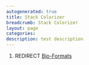 ```yaml
---
autogenerated: true
title: Stack Colorizer
breadcrumb: Stack Colorizer
layout: page
categories: 
description: test description
---
```


1.  REDIRECT [Bio-Formats](Bio-Formats)
